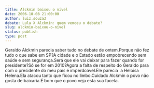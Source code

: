 ```yaml
---
title: Alckmin baixou o nível
date: 2006-10-08 21:00:00
author: luiz.souza3
debate: Lula X Alckmin: quem venceu o debate?
slug: alckmin-baixou-o-nivel
status: publish 
type: post
---
```


Geraldo Alckmin parecia saber tudo no debate de ontem.Porque não fez tudo o que sabe em SP?A cidade e o Estado estão empobrecendo sem saúde e sem segurança.Será que ele vai deixar para fazer quando for presidente?Só se for em 2010?Agora a falta de respeito do Geraldo para com o presidente do meu país é imperdoável.Ele parecia  a Heloisa Helena.Ela atacou tanto que ficou no limbo.Cuidado Alckmin o povo não gosta de baixaria.É bom que o povo veja esta sua faceta.
